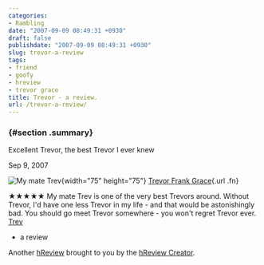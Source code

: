 ```yaml
---
categories:
- Rambling
date: "2007-09-09 08:49:31 +0930"
draft: false
publishdate: "2007-09-09 08:49:31 +0930"
slug: trevor-a-review
tags:
- friend
- goofy
- hreview
- trevor grace
title: Trevor - a review.
url: /trevor-a-review/
---
```

<div id="hreview-Excellent-Trevor,-the-best-Trevor-I-ever--knew"
class="hreview">

###  {#section .summary}

Excellent Trevor, the best Trevor I ever knew

Sep 9, 2007\
<span class="type" style="display: none;">person</span>

<div class="item vcard">

![My mate
Trev](//farm2.static.flickr.com/1282/1350064124_96ac0828bd_s.jpg){width="75"
height="75"} [Trevor Frank
Grace](http://www.facebook.com/profile.php?id=739522752){.url .fn}

</div>

<div>

★★★★★ My mate Trev is one of the very best Trevors around. Without
Trevor, I'd have one less Trevor in my life - and that would be
astonishingly bad. You should go meet Trevor somewhere - you won't
regret Trevor ever.
[Trev](//the.geekorium.com.au/trevor-a-review/ "Link to Trevor's review page")
- a review

</div>

<span class="version" style="display: none;">0.3</span>

Another [hReview](http://microformats.org/wiki/hreview) brought to you
by the [hReview Creator](http://microformats.org/code/hreview/creator).

</div>